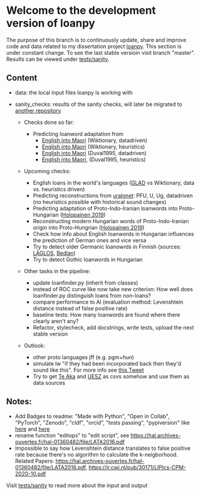 # Welcome to the development version of loanpy

The purpose of this branch is to continuously update, share and improve code and data related to my dissertation project [loanpy](https://pypi.org/project/loanpy/). This section is under constant change. To see the last stable versioin visit branch "master". Results can be viewed under [tests/sanity](https://github.com/martino-vic/loanpy/tree/development/sanity_check).
## Content

- data: the local input files loanpy is working with
- sanity_checks: results of the sanity checks, will later be migrated to [another repository](https://github.com/martino-vic/results_loanpy)

	- Checks done so far:

		- Predicting loanword adaptation from
			- [English into Maori](https://github.com/martino-vic/loanpy/tree/development/sanity_check/wiktionary) (Wiktionary, datadriven)
			- [English into Maori](https://github.com/martino-vic/loanpy/tree/development/sanity_check/wiktionary/heuristics) (Wiktionary, heuristics)
			- [English into Maori](https://github.com/martino-vic/loanpy/tree/development/sanity_check/Duval1995) (Duval1995, datadriven)
			- [English into Maori](https://github.com/martino-vic/loanpy/tree/development/sanity_check/Duval1995/heuristic), (Duval1995, heuristics)

	- Upcoming checks:

		- English loans in the world's languages ([GLAD](https://project.nhh.no/Anglicisms/HTMLClient/default.htm) vs Wiktionary, data vs. heuristics driven)
		- Predicting reconstructions from [uralonet](uralonet.nytud.hu): PFU, U, Ug, datadriven (no heuristics possible with historical sound changes)
		- Predicting adaptation of Proto-Indo-Iranian loanwords into Proto-Hungarian ([Holopainen 2019](https://helda.helsinki.fi/handle/10138/307582))
		- Reconstructing modern Hungarian words of Proto-Indo-Iranian origin into Proto-Hungrian ([Holopainen 2019](https://helda.helsinki.fi/handle/10138/307582))
		- Check how info about English loanwords in Hungarian influences the prediction of German ones and vice versa
		- Try to detect older Germanic loanowrds in Finnish (sources: [LÄGLOS](https://brill.com/view/title/30051?language=de), [Bedlan](https://github.com/lexibank/uralex))
		- Try to detect Gothic loanwords in Hungarian
		
	- Other tasks in the pipeline:
		- update loanfinder.py (inherit from classes)
		- instead of ROC curve like now take new criterion: How well does loanfinder.py distinguish loans from non-loans?
		- compare performance to AI (evaluation method: Levenshtein distance instead of false positive rate)
		- baseline tests: How many loanwords are found where there clearly aren't any?
		- Refactor, stylecheck, add docstrings, write tests, upload the next stable version
		
	- Outlook:
		- other proto languages jff (e.g. pgm+hun)
		- simulate lw "if they had been incorporated back then they'd sound like this". For more info see [this Tweet](https://twitter.com/martino_vik/status/1471702889483706369?s=20)
		- Try to get [Te Aka](https://maoridictionary.co.nz/) and [UESZ](http://uesz.nytud.hu/) as csvs somehow and use them as data sources

## Notes:

- Add Badges to readme: "Made with Python", "Open in Collab", "PyTorch", "Zenodo", "cldf", "orcid", "tests passing", "pypiversion" like [here](https://github.com/Rohith04MVK/AI-Art-Generator) and [here](https://github.com/cldf/pycldf)
- rename function "editops" to "edit script", see https://hal.archives-ouvertes.fr/hal-01360482/file/LATA2016.pdf
- Impossible to say how Levenshtein distance translates to false positive rate because there's no algorithm to calculate the k-neigborhood. Related Papers:  https://hal.archives-ouvertes.fr/hal-01360482/file/LATA2016.pdf, https://ir.cwi.nl/pub/30171/LIPIcs-CPM-2020-10.pdf

Visit [tests/sanity](https://github.com/martino-vic/loanpy/tree/development/sanity_check) to read more about the input and output